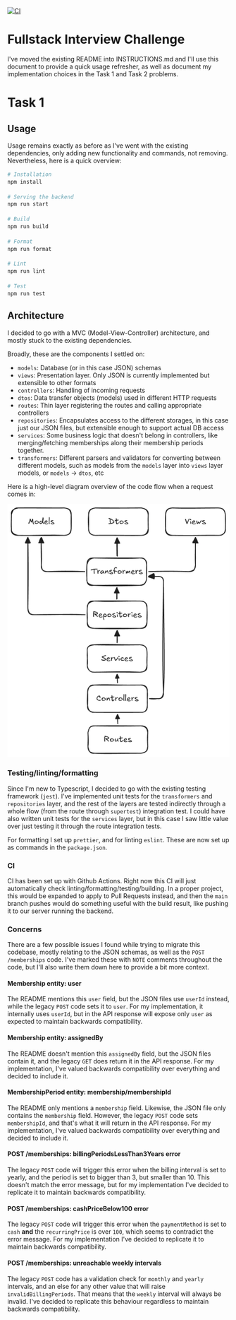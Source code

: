 [![CI](https://github.com/Sighery/eversports-challenge/actions/workflows/check.yaml/badge.svg)][CI]

# Fullstack Interview Challenge

I've moved the existing README into INSTRUCTIONS.md and I'll use this document
to provide a quick usage refresher, as well as document my implementation
choices in the Task 1 and Task 2 problems.

# Task 1

## Usage

Usage remains exactly as before as I've went with the existing dependencies,
only adding new functionality and commands, not removing. Nevertheless, here
is a quick overview:

```sh
# Installation
npm install

# Serving the backend
npm run start

# Build
npm run build

# Format
npm run format

# Lint
npm run lint

# Test
npm run test
```

## Architecture

I decided to go with a MVC (Model-View-Controller) architecture, and mostly
stuck to the existing dependencies.

Broadly, these are the components I settled on:
* `models`: Database (or in this case JSON) schemas
* `views`: Presentation layer. Only JSON is currently implemented but 
  extensible to other formats
* `controllers`: Handling of incoming requests
* `dtos`: Data transfer objects (models) used in different HTTP requests
* `routes`: Thin layer registering the routes and calling appropriate
  controllers
* `repositories`: Encapsulates access to the different storages, in this case
  just our JSON files, but extensible enough to support actual DB access
* `services`: Some business logic that doesn't belong in controllers, like
  merging/fetching memberships along their membership periods together.
* `transformers`: Different parsers and validators for converting between
  different models, such as models from the `models` layer into `views` layer
  models, or `models` -> `dtos`, etc

Here is a high-level diagram overview of the code flow when a request comes
in:

![Backend Architecture](docs/backend-architecture.png)

### Testing/linting/formatting

Since I'm new to Typescript, I decided to go with the existing testing
framework (`jest`). I've implemented unit tests for the `transformers` and
`repositories` layer, and the rest of the layers are tested indirectly through
a whole flow (from the route through `supertest`) integration test. I could
have also written unit tests for the `services` layer, but in this case I saw
little value over just testing it through the route integration tests.

For formatting I set up `prettier`, and for linting `eslint`. These are now
set up as commands in the `package.json`.

### CI

CI has been set up with Github Actions. Right now this CI will just
automatically check linting/formatting/testing/building. In a proper project,
this would be expanded to apply to Pull Requests instead, and then the `main`
branch pushes would do something useful with the build result, like pushing it
to our server running the backend.

### Concerns

There are a few possible issues I found while trying to migrate this codebase,
mostly relating to the JSON schemas, as well as the `POST /memberships` code.
I've marked these with `NOTE` comments throughout the code, but I'll also
write them down here to provide a bit more context.

#### Membership entity: user

The README mentions this `user` field, but the JSON files use `userId`
instead, while the legacy `POST` code sets it to `user`. For my
implementation, it internally uses `userId`, but in the API response will
expose only `user` as expected to maintain backwards compatibility.

#### Membership entity: assignedBy

The README doesn't mention this `assignedBy` field, but the JSON files contain
it, and the legacy `GET` does return it in the API response. For my
implementation, I've valued backwards compatibility over everything and
decided to include it.

#### MembershipPeriod entity: membership/membershipId

The README only mentions a `membership` field. Likewise, the JSON file only
contains the `membership` field. However, the legacy `POST` code sets
`membershipId`, and that's what it will return in the API response. For my
implementation, I've valued backwards compatibility over everything and
decided to include it.

#### POST /memberships: billingPeriodsLessThan3Years error

The legacy `POST` code will trigger this error when the billing interval is
set to yearly, and the period is set to bigger than 3, but smaller than 10.
This doesn't match the error message, but for my implementation I've decided
to replicate it to maintain backwards compatibility.

#### POST /memberships: cashPriceBelow100 error

The legacy `POST` code will trigger this error when the `paymentMethod` is set
to `cash` **and** the `recurringPrice` is over `100`, which seems to
contradict the error message. For my implementation I've decided to replicate
it to maintain backwards compatibility.

#### POST /memberships: unreachable weekly intervals

The legacy `POST` code has a validation check for `monthly` and `yearly`
intervals, and an else for any other value that will raise
`invalidBillingPeriods`. That means that the `weekly` interval will always be
invalid. I've decided to replicate this behaviour regardless to maintain
backwards compatibility.

[CI]: https://github.com/Sighery/eversports-challenge/actions
